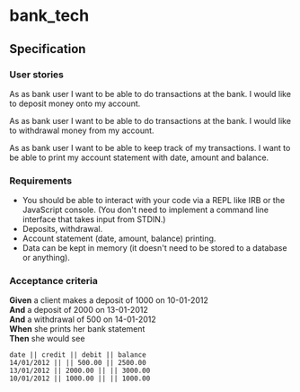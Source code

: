 # bank_tech
## Specification

### User stories
  As as bank user 
  I want to be able to do transactions at the bank.
  I would like to deposit money onto my account.

  As as bank user 
  I want to be able to do transactions at the bank.
  I would like to withdrawal money from my account.

  As as bank user 
  I want to be able to keep track of my transactions.
  I want to be able to print my account statement with date, amount and balance.


### Requirements

* You should be able to interact with your code via a REPL like IRB or the JavaScript console.  (You don't need to implement a command line interface that takes input from STDIN.)
* Deposits, withdrawal.
* Account statement (date, amount, balance) printing.
* Data can be kept in memory (it doesn't need to be stored to a database or anything).

### Acceptance criteria

**Given** a client makes a deposit of 1000 on 10-01-2012  
**And** a deposit of 2000 on 13-01-2012  
**And** a withdrawal of 500 on 14-01-2012  
**When** she prints her bank statement  
**Then** she would see

```
date || credit || debit || balance
14/01/2012 || || 500.00 || 2500.00
13/01/2012 || 2000.00 || || 3000.00
10/01/2012 || 1000.00 || || 1000.00
```
